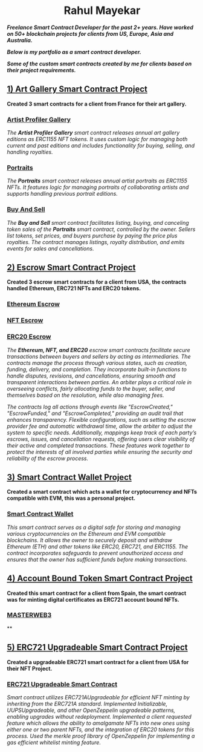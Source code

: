 <h1 align ="center">Rahul Mayekar</h1>

***Freelance Smart Contract Developer for the past 2+ years. Have worked on 50+ blockchain projects for clients from US, Europe, Asia and Australia.***

***Below is my portfolio as a smart contract developer.***

***Some of the custom smart contracts created by me for clients based on their project requirements.***

##
## [1) Art Gallery Smart Contract Project](https://github.com/CrazzyPhoton/SmartContractProjects/tree/main/Smart%20Contracts%20For%20Art%20Gallery%20Project)
**Created 3 smart contracts for a client from France for their art gallery.**
### [Artist Profiler Gallery](https://github.com/CrazzyPhoton/SmartContractProjects/blob/main/Smart%20Contracts%20For%20Art%20Gallery%20Project/Artist%20Profiler%20Gallery.sol)
*The **Artist Profiler Gallery** smart contract releases annual art gallery editions as ERC1155 NFT tokens. It uses custom logic for managing both current and past editions and includes functionality for buying, selling, and handling royalties.*
### [Portraits](https://github.com/CrazzyPhoton/SmartContractProjects/blob/main/Smart%20Contracts%20For%20Art%20Gallery%20Project/Portraits.sol)
*The **Portraits** smart contract releases annual artist portraits as ERC1155 NFTs. It features logic for managing portraits of collaborating artists and supports handling previous portrait editions.*
### [Buy And Sell](https://github.com/CrazzyPhoton/SmartContractProjects/blob/main/Smart%20Contracts%20For%20Art%20Gallery%20Project/BuyAndSell.sol)
*The **Buy and Sell** smart contract facilitates listing, buying, and canceling token sales of the **Portraits** smart contract, controlled by the owner. Sellers list tokens, set prices, and buyers purchase by paying the price plus royalties. The contract manages listings, royalty distribution, and emits events for sales and cancellations.*

##
## [2) Escrow Smart Contract Project](https://github.com/CrazzyPhoton/CrazzyPhoton/tree/main/Escrow%20Smart%20Contracts%20Project)
**Created 3 escrow smart contracts for a client from USA, the contracts handled Ethereum, ERC721 NFTs and ERC20 tokens.**
### [Ethereum Escrow](https://github.com/CrazzyPhoton/CrazzyPhoton/blob/main/Escrow%20Smart%20Contracts%20Project/Ethereum%20Escrow%20Smart%20Contract.sol)
### [NFT Escrow](https://github.com/CrazzyPhoton/CrazzyPhoton/blob/main/Escrow%20Smart%20Contracts%20Project/NFT%20Escrow%20Smart%20Contract.sol)
### [ERC20 Escrow](https://github.com/CrazzyPhoton/CrazzyPhoton/blob/main/Escrow%20Smart%20Contracts%20Project/ERC20%20Escrow%20Smart%20Contract.sol)

*The **Ethereum, NFT, and ERC20** escrow smart contracts facilitate secure transactions between buyers and sellers by acting as intermediaries. The contracts manage the process through various states, such as creation, funding, delivery, and completion. They incorporate built-in functions to handle disputes, revisions, and cancellations, ensuring smooth and transparent interactions between parties. An arbiter plays a critical role in overseeing conflicts, fairly allocating funds to the buyer, seller, and themselves based on the resolution, while also managing fees.*

*The contracts log all actions through events like "EscrowCreated," "EscrowFunded," and "EscrowCompleted," providing an audit trail that enhances transparency. Flexible configurations, such as setting the escrow provider fee and automatic withdrawal time, allow the arbiter to adjust the system to specific needs. Additionally, mappings keep track of each party’s escrows, issues, and cancellation requests, offering users clear visibility of their active and completed transactions. These features work together to protect the interests of all involved parties while ensuring the security and reliability of the escrow process.*

##
## [3) Smart Contract Wallet Project](https://github.com/CrazzyPhoton/CrazzyPhoton/tree/main/Smart%20Contract%20Wallet%20Project)
**Created a smart contract which acts a wallet for cryptocurrency and NFTs compatible with EVM, this was a personal project.**
### [Smart Contract Wallet](https://github.com/CrazzyPhoton/CrazzyPhoton/blob/main/Smart%20Contract%20Wallet%20Project/Smart%20Contract%20Wallet.sol)
*This smart contract serves as a digital safe for storing and managing various cryptocurrencies on the Ethereum and EVM compatible blockchains. It allows the owner to securely deposit and withdraw Ethereum (ETH) and other tokens like ERC20, ERC721, and ERC1155. The contract incorporates safeguards to prevent unauthorized access and ensures that the owner has sufficient funds before making transactions.*

##
## [4) Account Bound Token Smart Contract Project](https://github.com/CrazzyPhoton/CrazzyPhoton/tree/main/Account%20Bound%20Tokens%20Smart%20Contract%20Project)
**Created this smart contract for a client from Spain, the smart contract was for minting digital certificates as ERC721 account bound NFTs.**
### [MASTERWEB3](https://github.com/CrazzyPhoton/CrazzyPhoton/blob/main/Account%20Bound%20Tokens%20Smart%20Contract%20Project/MASTERWEB3.sol)
**

##
## [5) ERC721 Upgradeable Smart Contract Project](https://github.com/CrazzyPhoton/CrazzyPhoton/tree/main/ERC721%20Upgradeable%20Smart%20Contract%20Project)
**Created a upgradeable ERC721 smart contract for a client from USA for their NFT Project.**
### [ERC721 Upgradeable Smart Contract](https://github.com/CrazzyPhoton/CrazzyPhoton/blob/main/ERC721%20Upgradeable%20Smart%20Contract%20Project/ERC721%20Upgradeable%20Smart%20Contract.sol)
*Smart contract utilizes ERC721AUpgradeable for efficient NFT minting by inheriting from the ERC721A standard. Implemented Initializable, UUPSUpgradeable, and other OpenZeppelin upgradeable patterns, enabling upgrades without redeployment. Implemented a client requested feature which allows the ability to amalgamate NFTs into new ones using either one or two parent NFTs, and the integration of ERC20 tokens for this process. Used the merkle proof library of OpenZeppelin for implementing a gas efficient whitelist minting feature.*
